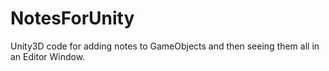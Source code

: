 # NotesForUnity
Unity3D code for adding notes to GameObjects and then seeing them all in an Editor Window.
